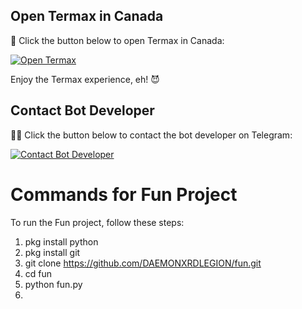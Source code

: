 ## Open Termax in Canada

🍁 Click the button below to open Termax in Canada:

[![Open Termax ](https://img.shields.io/badge/open-termux-red)](termax://open?country=CA)

Enjoy the Termax experience, eh! 😈

## Contact Bot Developer

👨‍💻 Click the button below to contact the bot developer on Telegram:

[![Contact Bot Developer](https://img.shields.io/badge/Contact-Developer-blue)](https://t.me/NO1BANNER)

# Commands for Fun Project

To run the Fun project, follow these steps:

1. pkg install python
2. pkg install git
3. git clone https://github.com/DAEMONXRDLEGION/fun.git
4. cd fun
5. python fun.py
6. 
